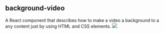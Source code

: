 ## background-video

A React component that describes how to make a video a background to a any content just by using  HTML and CSS elements.
![](demo.gif)